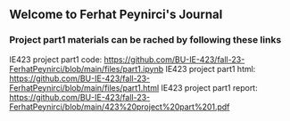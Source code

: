 ## Welcome to Ferhat Peynirci's Journal


### Project part1 materials can be rached by following these links
IE423 project part1 code: https://github.com/BU-IE-423/fall-23-FerhatPeynirci/blob/main/files/part1.ipynb
IE423 project part1 html: https://github.com/BU-IE-423/fall-23-FerhatPeynirci/blob/main/files/part1.html
IE423 project part1 report: https://github.com/BU-IE-423/fall-23-FerhatPeynirci/blob/main/423%20project%20part%201.pdf




